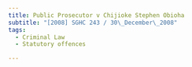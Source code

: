 ```yaml
---
title: Public Prosecutor v Chijioke Stephen Obioha
subtitle: "[2008] SGHC 243 / 30\_December\_2008"
tags:
  - Criminal Law
  - Statutory offences

---
```


